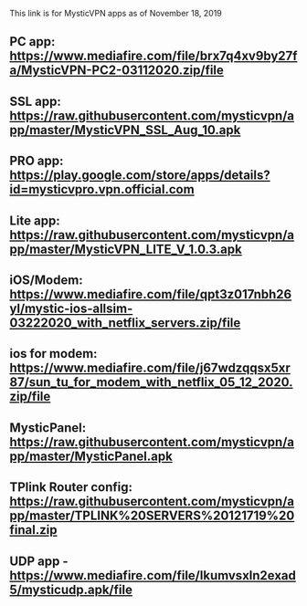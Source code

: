 This link is for MysticVPN apps as of November 18, 2019

PC app: https://www.mediafire.com/file/brx7q4xv9by27fa/MysticVPN-PC2-03112020.zip/file
----------------------------------------------------------------------------------------
SSL app: https://raw.githubusercontent.com/mysticvpn/app/master/MysticVPN_SSL_Aug_10.apk
----------------------------------------------------------------------------------------
PRO app: https://play.google.com/store/apps/details?id=mysticvpro.vpn.official.com
----------------------------------------------------------------------------------------
Lite app: https://raw.githubusercontent.com/mysticvpn/app/master/MysticVPN_LITE_V_1.0.3.apk
----------------------------------------------------------------------------------------
iOS/Modem: https://www.mediafire.com/file/qpt3z017nbh26yl/mystic-ios-allsim-03222020_with_netflix_servers.zip/file 
----------------------------------------------------------------------------------------
ios for modem: https://www.mediafire.com/file/j67wdzqqsx5xr87/sun_tu_for_modem_with_netflix_05_12_2020.zip/file
----------------------------------------------------------------------------------------
MysticPanel: https://raw.githubusercontent.com/mysticvpn/app/master/MysticPanel.apk
----------------------------------------------------------------------------------------
TPlink Router config: https://raw.githubusercontent.com/mysticvpn/app/master/TPLINK%20SERVERS%20121719%20final.zip
----------------------------------------------------------------------------------------
UDP app - https://www.mediafire.com/file/lkumvsxln2exad5/mysticudp.apk/file
----------------------------------------------------------------------------------------
